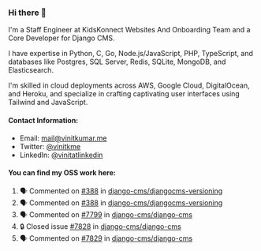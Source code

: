 ### Hi there 👋

I'm a Staff Engineer at KidsKonnect Websites And Onboarding Team and a Core Developer for Django CMS.

I have expertise in Python, C, Go, Node.js/JavaScript, PHP, TypeScript, and databases like Postgres, SQL Server, Redis, SQLite, MongoDB, and Elasticsearch. 

I'm skilled in cloud deployments across AWS, Google Cloud, DigitalOcean, and Heroku, and specialize in crafting captivating user interfaces using Tailwind and JavaScript. 

#### Contact Information:

- Email: <a href="mailto:mail@vinitkumar.me">mail@vinitkumar.me</a>
- Twitter: [@vinitkme](https://twitter.com/vinitkme)
- LinkedIn: [@vinitatlinkedin](https://www.linkedin.com/in/vinitatlinkedin/)  

#### You can find my OSS work here:

<!--START_SECTION:activity-->
1. 🗣 Commented on [#388](https://github.com/django-cms/djangocms-versioning/pull/388#issuecomment-1983279753) in [django-cms/djangocms-versioning](https://github.com/django-cms/djangocms-versioning)
2. 🗣 Commented on [#388](https://github.com/django-cms/djangocms-versioning/pull/388#issuecomment-1983275596) in [django-cms/djangocms-versioning](https://github.com/django-cms/djangocms-versioning)
3. 🗣 Commented on [#7799](https://github.com/django-cms/django-cms/pull/7799#issuecomment-1980115248) in [django-cms/django-cms](https://github.com/django-cms/django-cms)
4. 🔒 Closed issue [#7828](https://github.com/django-cms/django-cms/issues/7828) in [django-cms/django-cms](https://github.com/django-cms/django-cms)
5. 🗣 Commented on [#7829](https://github.com/django-cms/django-cms/pull/7829#issuecomment-1980099246) in [django-cms/django-cms](https://github.com/django-cms/django-cms)
<!--END_SECTION:activity-->
